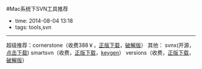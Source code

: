 #Mac系统下SVN工具推荐

- time: 2014-08-04 13:18
- tags: tools,svn

---
超级推荐：cornerstone（收费388￥，<a href="https://itunes.apple.com/cn/app/cornerstone/id404789253?mt=12">正版下载</a>，<a href="http://pan.baidu.com/s/1pJiCArp">破解版</a>）
其他：
svnx(开源，<a href="http://code.google.com/p/svnx/downloads/list">点击下载</a>) 
smartsvn（收费，<a href="https://www.wandisco.com/store/smartsvn-professional">正版下载</a>，<a href="http://pan.baidu.com/s/1gd9XnsJ">keygen</a>）
versions（收费，<a href="http://www.versionsapp.com/">正版下载</a>，<a href="http://pan.baidu.com/s/1eQteteM">破解版</a>）

